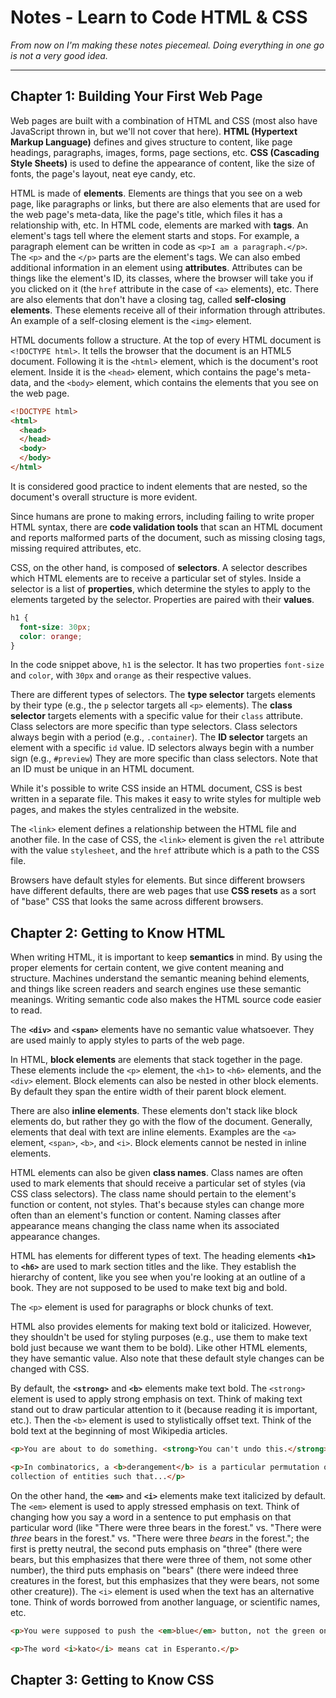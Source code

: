 # Notes - Learn to Code HTML & CSS

_From now on I'm making these notes piecemeal. Doing everything in one go is not
a very good idea._

---

## Chapter 1: Building Your First Web Page

Web pages are built with a combination of HTML and CSS (most also have
JavaScript thrown in, but we'll not cover that here). **HTML (Hypertext Markup
Language)** defines and gives structure to content, like page headings,
paragraphs, images, forms, page sections, etc. **CSS (Cascading Style Sheets)**
is used to define the appearance of content, like the size of fonts, the page's
layout, neat eye candy, etc.

HTML is made of **elements**. Elements are things that you see on a web page,
like paragraphs or links, but there are also elements that are used for the web
page's meta-data, like the page's title, which files it has a relationship with,
etc. In HTML code, elements are marked with **tags**. An element's tags tell
where the element starts and stops. For example, a paragraph element can be
written in code as `<p>I am a paragraph.</p>`. The `<p>` and the `</p>` parts
are the element's tags. We can also embed additional information in an element
using **attributes**. Attributes can be things like the element's ID, its
classes, where the browser will take you if you clicked on it (the `href`
attribute in the case of `<a>` elements), etc. There are also elements that
don't have a closing tag, called **self-closing elements**. These elements
receive all of their information through attributes. An example of a
self-closing element is the `<img>` element.

HTML documents follow a structure. At the top of every HTML document is
`<!DOCTYPE html>`. It tells the browser that the document is an HTML5 document.
Following it is the `<html>` element, which is the document's root element.
Inside it is the `<head>` element, which contains the page's meta-data, and the
`<body>` element, which contains the elements that you see on the web page.

```html
<!DOCTYPE html>
<html>
  <head>
  </head>
  <body>
  </body>
</html>
```

It is considered good practice to indent elements that are nested, so the
document's overall structure is more evident.

Since humans are prone to making errors, including failing to write proper HTML
syntax, there are **code validation tools** that scan an HTML document and
reports malformed parts of the document, such as missing closing tags, missing
required attributes, etc.

CSS, on the other hand, is composed of **selectors**. A selector describes which
HTML elements are to receive a particular set of styles. Inside a selector is a
list of **properties**, which determine the styles to apply to the elements
targeted by the selector. Properties are paired with their **values**.

```css
h1 {
  font-size: 30px;
  color: orange;
}
```

In the code snippet above, `h1` is the selector. It has two properties
`font-size` and `color`, with `30px` and `orange` as their respective values.

There are different types of selectors. The **type selector** targets elements
by their type (e.g., the `p` selector targets all `<p>` elements). The **class
selector** targets elements with a specific value for their `class` attribute.
Class selectors are more specific than type selectors. Class selectors always
begin with a period (e.g., `.container`). The **ID selector** targets an element
with a specific `id` value. ID selectors always begin with a number sign (e.g.,
`#preview`) They are more specific than class selectors. Note that an ID must be
unique in an HTML document.

While it's possible to write CSS inside an HTML document, CSS is best written in
a separate file. This makes it easy to write styles for multiple web pages, and
makes the styles centralized in the website.

The `<link>` element defines a relationship between the HTML file and another
file. In the case of CSS, the `<link>` element is given the `rel` attribute with
the value `stylesheet`, and the `href` attribute which is a path to the CSS
file.

Browsers have default styles for elements. But since different browsers have
different defaults, there are web pages that use **CSS resets** as a sort of
"base" CSS that looks the same across different browsers.

## Chapter 2: Getting to Know HTML

When writing HTML, it is important to keep **semantics** in mind. By using the
proper elements for certain content, we give content meaning and structure.
Machines understand the semantic meaning behind elements, and things like screen
readers and search engines use these semantic meanings. Writing semantic code
also makes the HTML source code easier to read.

The **`<div>`** and **`<span>`** elements have no semantic value whatsoever.
They are used mainly to apply styles to parts of the web page.

In HTML, **block elements** are elements that stack together in the page. These
elements include the `<p>` element, the `<h1>` to `<h6>` elements, and the
`<div>` element. Block elements can also be nested in other block elements. By
default they span the entire width of their parent block element.

There are also **inline elements**. These elements don't stack like block
elements do, but rather they go with the flow of the document. Generally,
elements that deal with text are inline elements. Examples are the `<a>`
element, `<span>`, `<b>`, and `<i>`. Block elements cannot be nested in inline
elements.

HTML elements can also be given **class names**. Class names are often used to
mark elements that should receive a particular set of styles (via CSS class
selectors). The class name should pertain to the element's function or content,
not styles. That's because styles can change more often than an element's
function or content. Naming classes after appearance means changing the class
name when its associated appearance changes.

HTML has elements for different types of text. The heading elements **`<h1>`**
to **`<h6>`** are used to mark section titles and the like. They establish the
hierarchy of content, like you see when you're looking at an outline of a book.
They are not supposed to be used to make text big and bold.

The `<p>` element is used for paragraphs or block chunks of text.

HTML also provides elements for making text bold or italicized. However, they
shouldn't be used for styling purposes (e.g., use them to make text bold just
because we want them to be bold). Like other HTML elements, they have semantic
value. Also note that these default style changes can be changed with CSS.

By default, the **`<strong>`** and **`<b>`** elements make text bold. The
`<strong>` element is used to apply strong emphasis on text. Think of making
text stand out to draw particular attention to it (because reading it is
important, etc.). Then the `<b>` element is used to stylistically offset text.
Think of the bold text at the beginning of most Wikipedia articles.

```html
<p>You are about to do something. <strong>You can't undo this.</strong></p>

<p>In combinatorics, a <b>derangement</b> is a particular permutation of a
collection of entities such that...</p>
```

On the other hand, the **`<em>`** and **`<i>`** elements make text italicized by
default. The `<em>` element is used to apply stressed emphasis on text. Think of
changing how you say a word in a sentence to put emphasis on that particular
word (like "There were three bears in the forest." vs. "There were _three_ bears
in the forest." vs. "There were three _bears_ in the forest."; the first is
pretty neutral, the second puts emphasis on "three" (there were bears, but this
emphasizes that there were three of them, not some other number), the third puts
emphasis on "bears" (there were indeed three creatures in the forest, but this
emphasizes that they were bears, not some other creature)). The `<i>` element is
used when the text has an alternative tone. Think of words borrowed from another
language, or scientific names, etc.

```html
<p>You were supposed to push the <em>blue</em> button, not the green one!</p>

<p>The word <i>kato</i> means cat in Esperanto.</p>
```

<!-- Write the rest of the chapter -->

## Chapter 3: Getting to Know CSS

<!-- Write stuff -->
